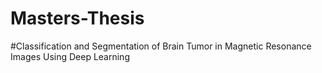# Masters-Thesis

#Classification and Segmentation of Brain Tumor in Magnetic Resonance Images Using Deep Learning


